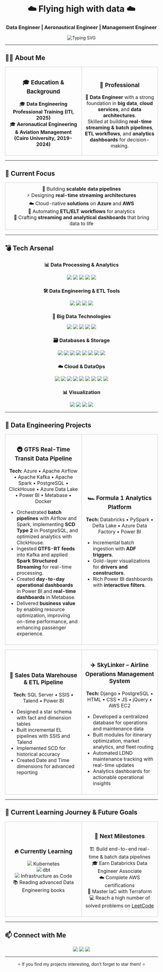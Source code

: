 <h1 align="center">☁️ Flying high with data ☁️</h1>
<h3 align="center">Data Engineer | Aeronautical Engineer | Management Engineer</h3>

<p align="center">
  <img src="https://readme-typing-svg.herokuapp.com?color=36BCF7&center=true&vCenter=true&size=24&lines=Data+Engineer;Big+Data+Enthusiast;Cloud+Native+Pipelines;Real-time+Streaming;ETL+Automation&pause=1000" alt="Typing SVG" />
</p>

---

<h2 align="left">🧑‍💻 About Me</h2>

<table>
  <tr>
    <td align="center" width="50%" style="border: 1px solid #ccc; padding: 10px;">
      <h3>🎓 Education & Background</h3> <p>🎓 <b>Data Engineering Professional Training (ITI, 2025)</b><br>
        🎓 <b>Aeronautical Engineering & Aviation Management (Cairo University, 2019-2024)</b>
    </td>
    <td align="center" width="50%" style="border: 1px solid #ccc; padding: 10px;">
      <h3>🌟 Professional</h3>
      🚀 <b>Data Engineer</b> with a strong foundation in <b>big data</b>, <b>cloud services</b>, and <b>data architectures</b>.<br>
      Skilled at building <b>real-time streaming & batch pipelines</b>, <b>ETL workflows</b>, and <b>analytics dashboards</b> for decision-making.
    </td>
  </tr>
</table>

---

<h2 align="left">🎯 Current Focus</h2>

<table align="center">
  <tr>
    <td align="center" style="border: 1px solid #ccc; padding: 10px;">
      🚀 Building <b>scalable data pipelines</b><br>
      ⚡ Designing <b>real-time streaming architectures</b><br>
      ☁️ Cloud-native <b>solutions</b> on <b>Azure</b> and <b>AWS</b><br>
      🔄 Automating <b>ETL/ELT workflows</b> for analytics<br>
      🎨 Crafting <b>streaming and analytical dashboards</b> that bring data to life
    </td>
  </tr>
</table>

---

<h2 align="left">💣 Tech Arsenal</h2>

<div align="center">

<h3>📊 Data Processing & Analytics</h3>
<img src="https://img.shields.io/badge/-Python-3776AB?logo=python&logoColor=white"/>
<img src="https://img.shields.io/badge/-Pandas-150458?logo=pandas&logoColor=white"/>
<img src="https://img.shields.io/badge/-NumPy-013243?logo=numpy&logoColor=white"/>
<img src="https://img.shields.io/badge/-PySpark-FDEE21?logo=apachespark&logoColor=black"/>
<img src="https://img.shields.io/badge/-SQL-003B57?logo=postgresql&logoColor=white"/>

<h3>🛠️ Data Engineering & ETL Tools</h3>
<img src="https://img.shields.io/badge/-SSIS-CC2927?logo=microsoftsqlserver&logoColor=white"/>
<img src="https://img.shields.io/badge/-SSAS-CC2927?logo=microsoftsqlserver&logoColor=white"/>
<img src="https://img.shields.io/badge/-Talend-F80000?logo=talend&logoColor=white"/>
<img src="https://img.shields.io/badge/-dbt-FD5438?logo=dbt&logoColor=white"/>

<h3>🌊 Big Data Technologies</h3>
<img src="https://img.shields.io/badge/-Kafka-231F20?logo=apachekafka&logoColor=white"/>
<img src="https://img.shields.io/badge/-Spark%20Streaming-FF5A1F?logo=apachespark&logoColor=white"/>
<img src="https://img.shields.io/badge/-Hadoop-FFB400?logo=apachehadoop&logoColor=black"/>
<img src="https://img.shields.io/badge/-Hive-FDEE21?logo=apachehive&logoColor=black"/>
<img src="https://img.shields.io/badge/-Delta%20Lake-00B2FF?logo=deltalake&logoColor=white"/>

<h3>🗃 Databases & Storage</h3>
<img src="https://img.shields.io/badge/-PostgreSQL-336791?logo=postgresql&logoColor=white"/>
<img src="https://img.shields.io/badge/-MSSQL%20Server-CC2927?logo=microsoftsqlserver&logoColor=white"/>
<img src="https://img.shields.io/badge/-MySQL-4479A1?logo=mysql&logoColor=white"/>
<img src="https://img.shields.io/badge/-MongoDB-47A248?logo=mongodb&logoColor=white"/>
<img src="https://img.shields.io/badge/-ClickHouse-FFCC00?logo=clickhouse&logoColor=black"/>
<img src="https://img.shields.io/badge/-MinIO-C72E49?logo=minio&logoColor=white"/>
<img src="https://img.shields.io/badge/-AWS%20S3-569A31?logo=amazons3&logoColor=white"/>
<img src="https://img.shields.io/badge/-Azure%20Data%20Lake-0078D4?logo=microsoftazure&logoColor=white"/>

<h3>☁️ Cloud & DataOps</h3>
<img src="https://img.shields.io/badge/-Azure-0089D6?logo=microsoftazure&logoColor=white"/>
<img src="https://img.shields.io/badge/-AWS-232F3E?logo=amazonaws&logoColor=white"/>
<img src="https://img.shields.io/badge/-Docker-2496ED?logo=docker&logoColor=white"/>
<img src="https://img.shields.io/badge/-Linux-FCC624?logo=linux&logoColor=black"/>
<img src="https://img.shields.io/badge/-Git-F05032?logo=git&logoColor=white"/>
<img src="https://img.shields.io/badge/-Databricks-FF3621?logo=databricks&logoColor=white"/>
<img src="https://img.shields.io/badge/-Airflow-017CEE?logo=apacheairflow&logoColor=white"/>
<img src="https://img.shields.io/badge/-Kubernetes-326CE5?logo=kubernetes&logoColor=white"/>
<img src="https://img.shields.io/badge/-Terraform-7B42BC?logo=terraform&logoColor=white"/>

<h3>📊 Visualization</h3>
<img src="https://img.shields.io/badge/-Power%20BI-F2C811?logo=powerbi&logoColor=black"/>
<img src="https://img.shields.io/badge/-Grafana-F46800?logo=grafana&logoColor=white"/>
<img src="https://img.shields.io/badge/-Matplotlib-3776AB?logo=python&logoColor=white"/>
<img src="https://img.shields.io/badge/-Metabase-509EE3?logo=metabase&logoColor=white"/>

</div>

---

<h2 align="left">🚀 Data Engineering Projects</h2>

<table>
  <tr>
   <td width="50%" align="center" style="border: 1px solid #ccc; padding: 10px;">
  <h3>🚇 GTFS Real-Time Transit Data Pipeline</h3>
  <p><b>Tech:</b> Azure • Apache Airflow • Apache Kafka • Apache Spark • PostgreSQL • ClickHouse • Azure Data Lake • Power BI • Metabase • Docker</p>
  <ul align="left">
    <li>Orchestrated <b>batch pipelines</b> with Airflow and Spark, implementing <b>SCD Type 2</b> in PostgreSQL, and optimized analytics with ClickHouse.</li>
    <li>Ingested <b>GTFS-RT feeds</b> into Kafka and applied <b>Spark Structured Streaming</b> for real-time processing.</li>
    <li>Created <b>day-to-day operational dashboards</b> in Power BI and <b>real-time dashboards</b> in Metabase.</li>
    <li>Delivered <b>business value</b> by enabling resource optimization, improving on-time performance, and enhancing passenger experience.</li>
  </ul>
</td>
<td width="50%" align="center" style="border: 1px solid #ccc; padding: 10px;">
  <h3>🏎️ Formula 1 Analytics Platform</h3>
  <p><b>Tech:</b> Databricks • PySpark • Delta Lake • Azure Data Factory • Power BI</p>
  <ul align="left">
    <li>Incremental batch ingestion with <b>ADF triggers</b>.</li>
    <li>Gold-layer visualizations for <b>drivers and constructors</b>.</li>
    <li>Rich Power BI dashboards with <b>interactive filters</b>.</li>
  </ul>
</td>
  </tr>
</table>

<table>
  <tr>
    <td width="50%" align="center" style="border: 1px solid #ccc; padding: 10px;">
      <h3>🏬 Sales Data Warehouse & ETL Pipeline</h3>
      <p><b>Tech:</b> SQL Server • SSIS • Talend • Power BI</p>
      <ul align="left">
        <li>Designed a star schema with fact and dimension tables</li>
        <li>Built incremental EL pipelines with SSIS and Talend</li>
        <li>Implemented SCD for historical accuracy</li>
        <li>Created Date and Time dimensions for advanced reporting</li>
      </ul>
    </td>
    <td width="50%" align="center" style="border: 1px solid #ccc; padding: 10px;">
      <h3>✈️ SkyLinker – Airline Operations Management System</h3>
      <p><b>Tech:</b> Django • PostgreSQL • HTML • CSS • JS • jQuery • AWS EC2</p>
      <ul align="left">
        <li>Developed a centralized database for operations and maintenance data</li>
        <li>Built modules for itinerary optimization, market analytics, and fleet routing</li>
        <li>Automated LDND maintenance tracking with real-time updates</li>
        <li>Analytics dashboards for actionable operational insights</li>
      </ul>
    </td>
  </tr>
</table>

---

<h2 align="left">🎯 Current Learning Journey & Future Goals</h2>

<div align="center">
  
<table>
  <tr>
    <td width="50%" align="center" style="border: 1px solid #ccc; padding: 10px;">
      <h3>🔥 Currently Learning</h3>
      <p>
        <img src="https://img.shields.io/badge/-Kubernetes-326CE5?logo=kubernetes&logoColor=white"/> Kubernetes<br>
        <img src="https://img.shields.io/badge/-dbt-FD5438?logo=dbt&logoColor=white"/> dbt<br>
        <img src="https://img.shields.io/badge/-Terraform-7B42BC?logo=terraform&logoColor=white"/> Infrastructure as Code<br>
        📚 Reading advanced Data Engineering books
      </p>
    </td>
    <td width="50%" align="center" style="border: 1px solid #ccc; padding: 10px;">
      <h3>🎯 Next Milestones</h3>
      <p>
        🏗️ Build end-to-end real-time & batch data pipelines<br>
        🎓 Earn Databricks Data Engineer Associate<br>
        ☁️ Complete AWS certifications<br>
        🔧 Master IaC with Terraform<br>
        💻 Reach a high number of solved problems on <a href="https://leetcode.com/u/Honda03/">LeetCode</a>
      </p>
    </td>
  </tr>
</table>

</div>

---

<h2 align="left">📫 Connect with Me</h2>

<p align="center">
  <a href="https://linkedin.com/in/ho03"><img src="https://img.shields.io/badge/LinkedIn-0077B5?logo=linkedin&logoColor=white"/></a>
  <a href="mailto:mohannad.husny@gmail.com"><img src="https://img.shields.io/badge/Email-D14836?logo=gmail&logoColor=white"/></a>
  <a href="https://leetcode.com/u/Honda03/"><img src="https://img.shields.io/badge/LeetCode-FFA116?logo=leetcode&logoColor=white"/></a>
</p>

---

<p align="center">⭐ If you find my projects interesting, don’t forget to star them! ⭐</p>
